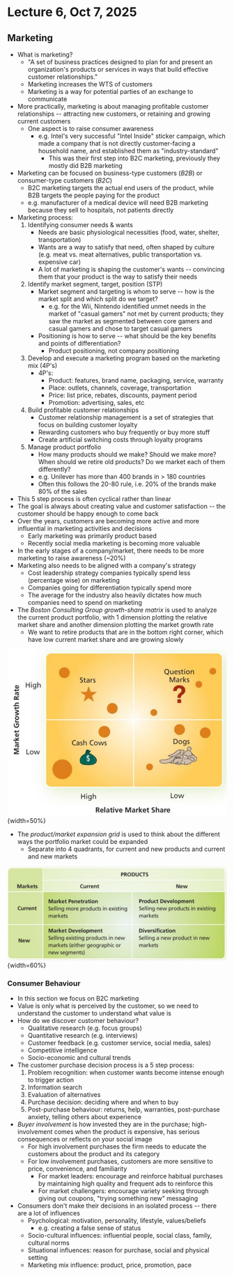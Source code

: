 # Lecture 6, Oct 7, 2025

## Marketing

* What is marketing?
	* "A set of business practices designed to plan for and present an organization's products or services in ways that build effective customer relationships."
	* Marketing increases the WTS of customers
	* Marketing is a way for potential parties of an exchange to communicate
* More practically, marketing is about managing profitable customer relationships -- attracting new customers, or retaining and growing current customers
	* One aspect is to raise consumer awareness
		* e.g. Intel's very successful "Intel Inside" sticker campaign, which made a company that is not directly customer-facing a household name, and established them as "industry-standard"
			* This was their first step into B2C marketing, previously they mostly did B2B marketing
* Marketing can be focused on business-type customers (*B2B*) or consumer-type customers (*B2C*)
	* B2C marketing targets the actual end users of the product, while B2B targets the people paying for the product
	* e.g. manufacturer of a medical device will need B2B marketing because they sell to hospitals, not patients directly
* Marketing process:
	1. Identifying consumer needs & wants
		* Needs are basic physiological necessities (food, water, shelter, transportation)
		* Wants are a way to satisfy that need, often shaped by culture (e.g. meat vs. meat alternatives, public transportation vs. expensive car)
		* A lot of marketing is shaping the customer's wants -- convincing them that your product is the way to satisfy their needs
	2. Identify market segment, target, position (STP)
		* Market segment and targeting is whom to serve -- how is the market split and which split do we target?
			* e.g. for the Wii, Nintendo identified unmet needs in the market of "casual gamers" not met by current products; they saw the market as segmented between core gamers and casual gamers and chose to target casual gamers
		* Positioning is how to serve -- what should be the key benefits and points of differentiation?
			* Product positioning, not company positioning
	3. Develop and execute a marketing program based on the marketing mix (4P's)
		* 4P's:
			* Product: features, brand name, packaging, service, warranty
			* Place: outlets, channels, coverage, transportation
			* Price: list price, rebates, discounts, payment period
			* Promotion: advertising, sales, etc
	4. Build profitable customer relationships
		* Customer relationship management is a set of strategies that focus on building customer loyalty
		* Rewarding customers who buy frequently or buy more stuff
		* Create artificial switching costs through loyalty programs
	5. Manage product portfolio
		* How many products should we make? Should we make more? When should we retire old products? Do we market each of them differently?
		* e.g. Unilever has more than 400 brands in > 180 countries
		* Often this follows the 20-80 rule, i.e. 20% of the brands make 80% of the sales
* This 5 step process is often cyclical rather than linear
* The goal is always about creating value and customer satisfaction -- the customer should be happy enough to come back
* Over the years, customers are becoming more active and more influential in marketing activities and decisions
	* Early marketing was primarily product based
	* Recently social media marketing is becoming more valuable
* In the early stages of a company/market, there needs to be more marketing to raise awareness (~20%)
* Marketing also needs to be aligned with a company's strategy
	* Cost leadership strategy companies typically spend less (percentage wise) on marketing
	* Companies going for differentiation typically spend more
	* The average for the industry also heavily dictates how much companies need to spend on marketing
* The *Boston Consulting Group growth-share matrix* is used to analyze the current product portfolio, with 1 dimension plotting the relative market share and another dimension plotting the market growth rate
	* We want to retire products that are in the bottom right corner, which have low current market share and are growing slowly

![The growth-share matrix.](./imgs/lec6_1.png){width=50%}

* The *product/market expansion grid* is used to think about the different ways the portfolio market could be expanded
	* Separate into 4 quadrants, for current and new products and current and new markets

![Product/market expansion grid.](./imgs/lec6_2.png){width=60%}

### Consumer Behaviour

* In this section we focus on B2C marketing
* Value is only what is perceived by the customer, so we need to understand the customer to understand what value is
* How do we discover customer behaviour?
	* Qualitative research (e.g. focus groups)
	* Quantitative research (e.g. interviews)
	* Customer feedback (e.g. customer service, social media, sales)
	* Competitive intelligence
	* Socio-economic and cultural trends
* The customer purchase decision process is a 5 step process:
	1. Problem recognition: when customer wants become intense enough to trigger action
	2. Information search
	3. Evaluation of alternatives
	4. Purchase decision: deciding where and when to buy
	5. Post-purchase behaviour: returns, help, warranties, post-purchase anxiety, telling others about experience
* *Buyer involvement* is how invested they are in the purchase; high-involvement comes when the product is expensive, has serious consequences or reflects on your social image
	* For high involvement purchases the firm needs to educate the customers about the product and its category
	* For low involvement purchases, customers are more sensitive to price, convenience, and familiarity
		* For market leaders: encourage and reinforce habitual purchases by maintaining high quality and frequent ads to reinforce this
		* For market challengers: encourage variety seeking through giving out coupons, "trying something new" messaging
* Consumers don't make their decisions in an isolated process -- there are a lot of influences
	* Psychological: motivation, personality, lifestyle, values/beliefs
		* e.g. creating a false sense of status
	* Socio-cultural influences: influential people, social class, family, cultural norms
	* Situational influences: reason for purchase, social and physical setting
	* Marketing mix influence: product, price, promotion, pace

